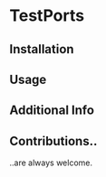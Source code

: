 TestPorts
=====

## Installation


## Usage



## Additional Info

## Contributions..

..are always welcome.

